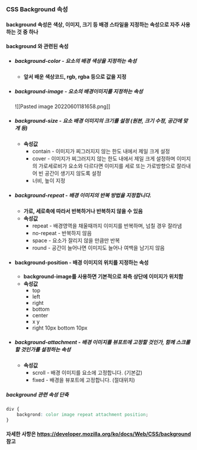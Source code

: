### CSS Background 속성
#### background 속성은 색상, 이미지, 크기 등 배경 스타일을 지정하는 속성으로 자주 사용하는 것 중 하나

#### background 와 관련된 속성
- ##### background-color - 요소의 배경 색상을 지정하는 속성
    - **앞서 배운 색상코드, rgb, rgba 등으로 값을 지정**
- ##### background-image - 요소의 배경이미지를 지정하는 속성
    ![[Pasted image 20220601181658.png]]
- ##### background-size - 요소 배경 이미지의 크기를 설정 (원본, 크기 수정, 공간에 맞게 등)
	- **속성값**
	    - contain - 이미지가 찌그러지지 않는 한도 내에서 제일 크게 설정
	    - cover - 이미지가 찌그러지지 않는 한도 내에서 제일 크게 설정하며 이미지의 가로세로비가 요소와 다르다면 이미지를 세로 또는 가로방향으로 잘라내어 빈 공간이 생기지 않도록 설정
	    - 너비, 높이 지정
- ##### background-repeat - 배경 이미지의 반복 방법을 지정합니다.
    - **가로, 세로축에 따라서 반복하거나 반복하지 않을 수 있음**
	- **속성값**
	    - repeat - 배경영역을 채울때까지 이미지를 반복하며, 넘칠 경우 잘라냄
	    - no-repeat - 반복하지 않음
	    - space - 요소가 잘리지 않을 만큼만 반복
	    - round - 공간이 늘어나면 이미지도 늘어나 여백을 남기지 않음
- #### background-position - 배경 이미지의 위치를 지정하는 속성
	- **background-image를 사용하면 기본적으로 좌측 상단에 이미지가 위치함**
    - **속성값**
	    - top
	    - left
	    - right
	    - bottom
	    - center
	    - x y
	    - right 10px bottom 10px
- ##### background-attachment - 배경 이미지를 뷰포트에 고정할 것인가, 함께 스크롤할 것인가를 설정하는 속성
    - **속성값**
	    - scroll - 배경 이미지를 요소에 고정합니다. (기본값)
	    - fixed - 배경을 뷰포트에 고정합니다. (절대위치)
##### background 관련 속성 단축
```CSS
div {
	backgrond: color image repeat attachment position;
}
```

#### 자세한 사항은 https://developer.mozilla.org/ko/docs/Web/CSS/background 참고